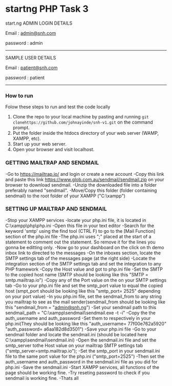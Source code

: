 # startng PHP Task 3
start.ng
ADMIN LOGIN DETAILS

Email : admin@snh.com

password : admin

*******************************************

SAMPLE USER DETAILS

Email : patient@snh.com

password : patient

*********************************************


### How to run
Folow these steps to run and test the code locally
1. Clone the repo to your local machine by pasting and running `git clonehttps://github.com/johnayinde/snh-v1.git` on the command prompt.
2. Put the folder inside the htdocs directory of your web server (WAMP, XAMPP, etc).
3. Start up your web server.
4. Open your browser and visit localhost.

### GETTING MAILTRAP AND SENDMAIL

-Go to https://mailtrap.io/ and login or create a new account
-Copy this link and paste this link https://www.glob.com.au/sendmail/sendmail.zip on your browser to download sendmail.
-Unzip the downloaded file into a folder preferably named "sendmail".
-Move/Copy this folder (folder containing sendmail) to the root folder of your XAMPP ("C:\xampp\")

### SETTING UP MAILTRAP AND SENDMAIL

-Stop your XAMPP services
-locate your php.ini file, it is located in C:\xampp\php\php.ini
-Open this file in your text editor
-Search for the keyword 'smtp' using the find tool (CTRL F) to go to the [Mail Function] section of the php.ini file
-The php.ini uses ";" placed at the start of a statement to comment out the statement. So remove it for the lines you gonna be editting only.
-Now go to your dashboard on the click on th demo inbox link to directed to the messages
-On the inboxes section, locate the SMTP settings tab of the messages page (at the right side)
-Locate the integration section of the SMTP settings tab and set the integration to any PHP framework
-Copy the Host value and got to php.ini file
-Set the SMTP to the copied host name (SMTP should be looking like this "SMTP = smtp.mailtrap.io")
-Copy any of the Port value on the on your SMTP settings tab
-Go to your php.ini file and set the smtp_port value to equal the copied host (smpt_port should be looking like this "smtp_port= 2525" depending on your port value)
-In you php.ini file, set the sendmail_from to any string you mailtrap to see as the mail sender(sendmail_from should be looking like this "sendmail_from = "admin@snh.ng")
-Set your sendmail path to this sendmail_path = "C:\xampp\sendmail\sendmail.exe -t -i"
-Copy the the auth_username and auth_password
-Set them to respectively in your php.ini(They should be looking like this "auth_username= 77f00e762a5920"
"auth_password= a6aa182d8d3501")
-Save your php.ini file
-Go to your sendmail folder and locate the sendmail.ini (should be located here C:\xampp\sendmail\sendmail.ini)
-Open the sendmail.ini file and set the smtp_server tothe Host value on your mailtrap SMTP settings tab ("smtp_server=smtp.mailtrap.io");
-Set the smtp_port in your sendmail.ini file to the same port value for the php.ini ("smtp_port=2525")
-Then set the auth_username and auth_password in the sendmail.ini file as you did for php.ini
-Save the sendmail.ini
-Start XAMPP services, all functions of the page should be working fine.
-Try reseting password to check if you sendmail is working fine.
-Thats all
